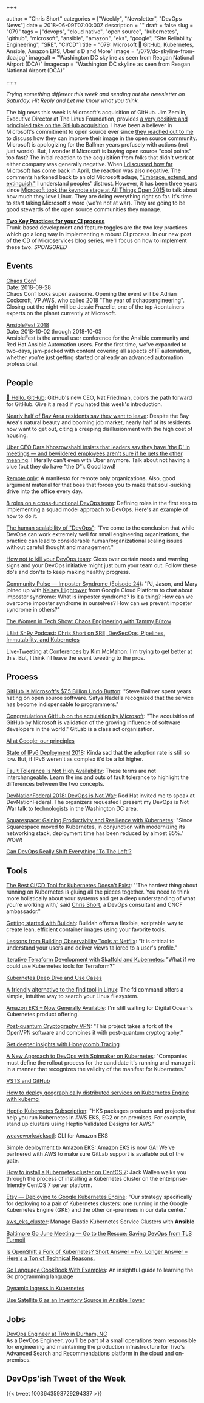 +++

author = "Chris Short"
categories = ["Weekly", "Newsletter", "DevOps News"]
date = 2018-06-09T07:00:00Z
description = ""
draft = false
slug = "079"
tags = ["devops", "cloud native", "open source", "kubernetes", "github", "microsoft", "ansible", "amazon", "eks", "google", "Site Reliability Engineering", "SRE", "CI/CD"]
title = "079: Microsoft 💒 GitHub, Kubernetes, Ansible, Amazon EKS, Uber's D and More"
image = "/079/dc-skyline-from-dca.jpg"
imagealt = "Washington DC skyline as seen from Reagan National Airport (DCA)"
imagecap = "Washington DC skyline as seen from Reagan National Airport (DCA)"

+++

*Trying something different this week and sending out the newsletter on Saturday. Hit Reply and Let me know what you think.*

The big news this week is Microsoft's acquisition of GitHub. Jim Zemlin, Executive Director at The Linux Foundation, provides [a very positive and principled take on the GitHub acquisition](https://www.linuxfoundation.org/blog/microsoft-buys-github-the-linux-foundations-reaction/). I have been a believer in Microsoft's commitment to open source ever since [they reached out to me](https://twitter.com/ChrisShort/status/691756978679500800) to discuss how they can improve their image in the open source community. Microsoft is apologizing for the Ballmer years profusely with actions (not just words). But, I wonder if Microsoft is buying open source "cool points" too fast? The initial reaction to the acquisition from folks that didn't work at either company was generally negative. When [I discussed how far Microsoft has come](https://chrisshort.net/microsoft-has-come-a-long-way/) back in April, the reaction was also negative. The comments harkened back to an old Microsoft adage, ["Embrace, extend, and extinguish."](https://lobste.rs/s/ldts2j/microsoft_has_come_long_way#c_aa0zyy) I understand peoples' distrust. However, it has been three years since [Microsoft took the keynote stage at All Things Open 2015](https://twitter.com/ChrisShort/status/656457689053138944) to talk about how much they love Linux. They are doing everything right so far. It's time to start taking Microsoft's word (we're not at war). They are going to be good stewards of the open source communities they manage.

[**Two Key Practices for your CI process**](https://www.gocd.org/2018/05/30/ci-microservices-feature-toggles-trunk-based-development/)  
Trunk-based development and feature toggles are the two key practices which go a long way in implementing a robust CI process. In our new post of the CD of Microservices blog series, we'll focus on how to implement these two.  *SPONSORED*

## Events

[Chaos Conf](https://chaosconf.splashthat.com/)  
Date: 2018-09-28  
Chaos Conf looks super awesome. Opening the event will be Adrian Cockcroft, VP AWS, who called 2018 "The year of #chaosengineering". Closing out the night will be Jessie Frazelle, one of the top #containers experts on the planet currently at Microsoft.

[AnsibleFest 2018](https://www.ansible.com/ansiblefest)  
Date: 2018-10-02 through 2018-10-03  
AnsibleFest is the annual user conference for the Ansible community and Red Hat Ansible Automation users. For the first time, we've expanded to two-days, jam-packed with content covering all aspects of IT automation, whether you're just getting started or already an advanced automation professional.

## People

[👋 Hello, GitHub](https://natfriedman.github.io/hello/): GitHub's new CEO, Nat Friedman, colors the path forward for GitHub. Give it a read if you hated this week's introduction.

[Nearly half of Bay Area residents say they want to leave](https://www.mercurynews.com/2018/06/03/nearly-half-of-bay-area-residents-say-they-want-to-leave/): Despite the Bay Area's natural beauty and booming job market, nearly half of its residents now want to get out, citing a creeping disillusionment with the high cost of housing.

[Uber CEO Dara Khosrowshahi insists that leaders say they have 'the D' in meetings — and bewildered employees aren't sure if he gets the other meaning](http://www.businessinsider.com/uber-ceo-dara-khosrowshahi-have-the-d-memo-2018-6): I literally can't even with Uber anymore. Talk about not having a clue (but they do have "the D"). Good lawd!

[Remote only](https://www.remoteonly.org/): A manifesto for remote only organizations. Also, good argument material for that boss that forces you to make that soul-sucking drive into the office every day.

[8 roles on a cross-functional DevOps team](https://opensource.com/article/18/6/roles-squad-model): Defining roles in the first step to implementing a squad model approach to DevOps. Here's an example of how to do it.

[The human scalability of "DevOps"](https://medium.com/@mattklein123/the-human-scalability-of-devops-e36c37d3db6a): "I've come to the conclusion that while DevOps can work extremely well for small engineering organizations, the practice can lead to considerable human/organizational scaling issues without careful thought and management."

[How not to kill your DevOps team](https://enterprisersproject.com/article/2018/6/how-not-kill-your-devops-team): Gloss over certain needs and warning signs and your DevOps initiative might just burn your team out. Follow these do's and don'ts to keep making healthy progress.

[Community Pulse — Imposter Syndrome (Episode 24)](http://communitypulse.io/24-imposter-syndrome/): "PJ, Jason, and Mary joined up with [Kelsey Hightower](https://twitter.com/kelseyhightower) from Google Cloud Platform to chat about imposter syndrome: What is imposter syndrome? Is it a thing? How can we overcome imposter syndrome in ourselves? How can we prevent imposter syndrome in others?"

[The Women in Tech Show: Chaos Engineering with Tammy Bütow](https://thewomenintechshow.com/2018/06/05/chaos-engineering-with-tammy-butow/)

[L8ist Sh9y Podcast: Chris Short on SRE, DevSecOps, Pipelines, Immutability, and Kubernetes](https://soundcloud.com/user-410091210/chris-short-on-sre-devsecops-pipelines-immutability-and-kubernetes)

[Live-Tweeting at Conferences](https://www.linkedin.com/pulse/live-tweeting-conferences-kim-mcmahon/) by [Kim McMahon](https://twitter.com/kamcmahon): I'm trying to get better at this. But, I think I'll leave the event tweeting to the pros.

## Process

[GitHub Is Microsoft's $7.5 Billion Undo Button](https://www.bloomberg.com/news/articles/2018-06-06/github-is-microsoft-s-7-5-billion-undo-button): "Steve Ballmer spent years hating on open source software. Satya Nadella recognized that the service has become indispensable to programmers."

[Congratulations GitHub on the acquisition by Microsoft](https://about.gitlab.com/2018/06/03/microsoft-acquires-github/): "The acquisition of GitHub by Microsoft is validation of the growing influence of software developers in the world." GitLab is a class act organization.

[AI at Google: our principles](https://www.blog.google/topics/ai/ai-principles/)

[State of IPv6 Deployment 2018](https://www.internetsociety.org/resources/2018/state-of-ipv6-deployment-2018/): Kinda sad that the adoption rate is still so low. But, if IPv6 weren't as complex it'd be a lot higher.

[Fault Tolerance Is Not High Availability](https://dzone.com/articles/fault-tolerance-is-not-high-availability): These terms are not interchangeable. Learn the ins and outs of fault tolerance to highlight the differences between the two concepts.

[DevNationFederal 2018: DevOps is Not War](https://chrisshort.net/devnationfederal-2018-devops-is-not-war/): Red Hat invited me to speak at DevNationFederal. The organizers requested I present my DevOps is Not War talk to technologists in the Washington DC area.

[Squarespace: Gaining Productivity and Resilience with Kubernetes](https://kubernetes.io/case-studies/squarespace/): "Since Squarespace moved to Kubernetes, in conjunction with modernizing its networking stack, deployment time has been reduced by almost 85%." WOW!

[Can DevOps Really Shift Everything 'To The Left'?](https://www.forbes.com/sites/jasonbloomberg/2018/06/08/can-devops-really-shift-everything-to-the-left/#68b870cbc83a)

## Tools

[The Best CI/CD Tool for Kubernetes Doesn't Exist](https://thenewstack.io/the-best-ci-cd-tool-for-kubernetes-doesnt-exist/): "'The hardest thing about running on Kubernetes is gluing all the pieces together. You need to think more holistically about your systems and get a deep understanding of what you're working with,' said [Chris Short](https://twitter.com/ChrisShort), a DevOps consultant and CNCF ambassador."

[Getting started with Buildah](https://opensource.com/article/18/6/getting-started-buildah): Buildah offers a flexible, scriptable way to create lean, efficient container images using your favorite tools.

[Lessons from Building Observability Tools at Netflix](https://medium.com/netflix-techblog/lessons-from-building-observability-tools-at-netflix-7cfafed6ab17): "It is critical to understand your users and deliver views tailored to a user's profile."

[Iterative Terraform Development with Skaffold and Kubernetes](https://hackernoon.com/iterative-terraform-development-with-skaffold-and-kubernetes-42cb6d60f7dc): "What if we could use Kubernetes tools for Terraform?"

[Kubernetes Deep Dive and Use Cases](https://thenewstack.io/kubernetes-deep-dive-and-use-cases/)

[A friendly alternative to the find tool in Linux](https://opensource.com/article/18/6/friendly-alternative-find): The fd command offers a simple, intuitive way to search your Linux filesystem.

[Amazon EKS – Now Generally Available](https://aws.amazon.com/blogs/aws/amazon-eks-now-generally-available/): I'm still waiting for Digital Ocean's Kubernetes product offering.

[Post-quantum Cryptography VPN](https://www.microsoft.com/en-us/research/project/post-quantum-crypto-vpn/): "This project takes a fork of the OpenVPN software and combines it with post-quantum cryptography."

[Get deeper insights with Honeycomb Tracing](https://www.honeycomb.io/blog/2018/06/get-deeper-insights-with-honeycomb-tracing/)

[A New Approach to DevOps with Spinnaker on Kubernetes](https://thenewstack.io/a-new-approach-to-devops-with-spinnaker-on-kubernetes/): "Companies must define the rollout process for the candidate it's running and manage it in a manner that recognizes the validity of the manifest for Kubernetes."

[VSTS and GitHub](https://blogs.msdn.microsoft.com/devops/2018/06/04/vsts-github/)

[How to deploy geographically distributed services on Kubernetes Engine with kubemci](https://cloudplatform.googleblog.com/2018/06/How-to-deploy-geographically-distributed-services-on-Kubernetes-Engine-with-kubemci.html)

[Heptio Kubernetes Subscription](https://blog.heptio.com/hey-aws-welcome-eks-to-the-kubernetes-community-949a2ef3a239): "HKS packages products and projects that help you run Kubernetes in AWS EKS, EC2 or on premises. For example, stand up clusters using Heptio Validated Designs for AWS."

[weaveworks/eksctl](https://github.com/weaveworks/eksctl): CLI for Amazon EKS

[Simple deployment to Amazon EKS](https://about.gitlab.com/2018/06/06/eks-gitlab-integration/): Amazon EKS is now GA! We've partnered with AWS to make sure GitLab support is available out of the gate.

[How to install a Kubernetes cluster on CentOS 7](https://www.techrepublic.com/article/how-to-install-a-kubernetes-cluster-on-centos-7/): Jack Wallen walks you through the process of installing a Kubernetes cluster on the enterprise-friendly CentOS 7 server platform.

[Etsy — Deploying to Google Kubernetes Engine](https://codeascraft.com/2018/06/05/deploying-to-google-kubernetes-engine/): "Our strategy specifically for deploying to a pair of Kubernetes clusters: one running in the Google Kubernetes Engine (GKE) and the other on-premises in our data center."

[aws_eks_cluster](https://docs.ansible.com/ansible/devel/modules/aws_eks_cluster_module.html): Manage Elastic Kubernetes Service Clusters with **Ansible**

[Baltimore Go June Meeting — Go to the Rescue: Saving DevOps from TLS Turmoil](https://chrisshort.net/baltimore-go-june-meeting---go-to-the-rescue-saving-devops-from-tls-turmoil/)

[Is OpenShift a Fork of Kubernetes? Short Answer – No. Longer Answer – Here's a Ton of Technical Reasons.](http://crunchtools.com/is-openshift-a-fork-of-kubernetes-short-answer-no-longer-answer-heres-a-ton-of-technical-reasons/)

[Go Language CookBook With Examples](https://ednsquare.com/publisher/view/Go-Language-CookBook-With-Examples------xOhLZaZVGG): An insightful guide to learning the Go programming language

[Dynamic Ingress in Kubernetes](https://kubernetes.io/blog/2018/06/07/dynamic-ingress-in-kubernetes/)

[Use Satellite 6 as an Inventory Source in Ansible Tower](https://www.ansible.com/blog/use-satellite-6-as-an-inventory-source-in-ansible-tower)

## Jobs

[DevOps Engineer at TiVo in Durham, NC](http://jobs.jobvite.com/careers/tivo/job/o1PA7fwh?__jvst=Employee%20Referral&__jvsd=srq0nhw0&__jvsc=Twitter&bid=ndUrYFwG)  
As a DevOps Engineer, you'll be part of a small operations team responsible for engineering and maintaining the production infrastructure for Tivo's Advanced Search and Recommendations platform in the cloud and on-premises.

## DevOps'ish Tweet of the Week

{{< tweet 1003643593729294337 >}}
